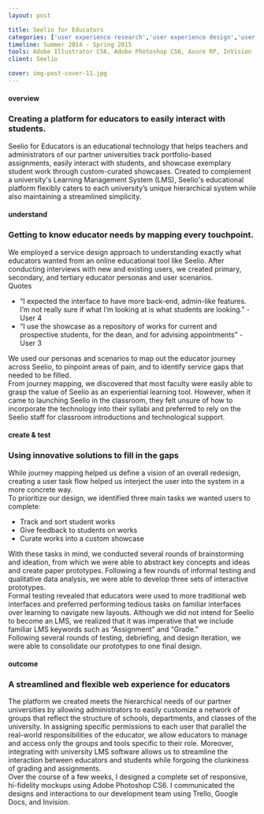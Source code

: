 ```yaml
---
layout: post

title: Seelio for Educators
categories: ['user experience research','user experience design','user interface design']
timeline: Summer 2014 - Spring 2015
tools: Adobe Illustrator CS6, Adobe Photoshop CS6, Axure RP, InVision
client: Seelio

cover: img-post-cover-11.jpg
---
```


<h4 class="heading heading--regular heading--emphasize">overview</h4>
<h3 class="heading heading--fancy">Creating a platform for educators to easily interact with students.</h3>
<p>
	Seelio for Educators is an educational technology that helps teachers and administrators of our partner universities track portfolio-based assignments, easily interact with students, and showcase exemplary student work through custom-curated showcases. Created to complement a university's Learning Management System (LMS), Seelio's educational platform flexibly caters to each university’s unique hierarchical system while also maintaining a streamlined simplicity.
</p>

<h4 class="heading heading--regular heading--emphasize">understand</h4>
<h3 class="heading heading--fancy">Getting to know educator needs by mapping every touchpoint.</h3>
<p>
	We employed a service design approach to understanding exactly what educators wanted from an online educational tool like Seelio. After conducting interviews with new and existing users, we created primary, secondary, and tertiary educator personas and user scenarios.
	<br>
	Quotes
	<ul>
		<li>“I expected the interface to have more back-end, admin-like features. I’m not really sure if what I’m looking at is what students are looking.” - User 4</li>
		<li>“I use the showcase as a repository of works for current and prospective students, for the dean, and for advising appointments”  - User 3</li>
	</ul>
	We used our personas and scenarios to map out the educator journey across Seelio, to pinpoint areas of pain, and to identify service gaps that needed to be filled. 
	<br>
	From journey mapping, we discovered that most faculty were easily able to grasp the value of Seelio as an experiential learning tool. However, when it came to launching Seelio in the classroom, they felt unsure of how to incorporate the technology into their syllabi and preferred to rely on the Seelio staff for classroom introductions and technological support.
</p>

<h4 class="heading heading--regular heading--emphasize">create & test</h4>
<h3 class="heading heading--fancy">Using innovative solutions to fill in the gaps</h3>
<p>
	While journey mapping helped us define a vision of an overall redesign, creating a user task flow helped us interject the user into the system in a more concrete way.
	<br>
	To prioritize our design, we identified three main tasks we wanted users to complete:
	<ul>
		<li>Track and sort student works</li>
		<li>Give feedback to students on works</li>
		<li>Curate works into a custom showcase</li>
	</ul>
	With these tasks in mind, we conducted several rounds of brainstorming and ideation, from which we were able to abstract key concepts and ideas and create paper prototypes. Following a few rounds of informal testing and qualitative data analysis, we were able to develop three sets of interactive prototypes.
	<br>
	Formal testing revealed that educators were used to more traditional web interfaces and preferred performing tedious tasks on familiar interfaces over learning to navigate new layouts. Although we did not intend for Seelio to become an LMS, we realized that it was imperative that we include familiar LMS keywords such as “Assignment” and “Grade.” 
	<br>
	Following several rounds of testing, debriefing, and design iteration, we were able to consolidate our prototypes to one final design.
</p>

<h4 class="heading heading--regular heading--emphasize">outcome</h4>
<h3 class="heading heading--fancy">A streamlined and flexible web experience for educators</h3>
<p>
	The platform we created meets the hierarchical needs of our partner universities by allowing administrators to easily customize a network of groups that reflect the structure of schools, departments, and classes of the university. In assigning specific permissions to each user that parallel the real-world responsibilities of the educator, we allow educators to manage and access only the groups and tools specific to their role. Moreover, integrating with university LMS software allows us to streamline the interaction between educators and students while forgoing the clunkiness of grading and assignments.
	<br>
	Over the course of a few weeks, I designed a complete set of responsive, hi-fidelity mockups using Adobe Photoshop CS6. I communicated the designs and interactions to our development team using Trello, Google Docs, and Invision.
</p>

